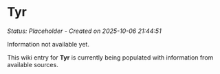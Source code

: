 # Tyr

*Status: Placeholder - Created on 2025-10-06 21:44:51*

Information not available yet.

This wiki entry for **Tyr** is currently being populated with information from available sources.